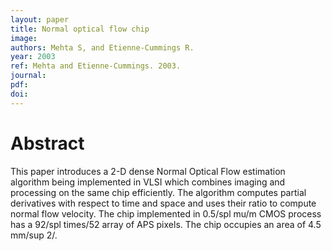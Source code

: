 ```yaml
---
layout: paper
title: Normal optical flow chip
image:
authors: Mehta S, and Etienne-Cummings R.
year: 2003
ref: Mehta and Etienne-Cummings. 2003.
journal: 
pdf: 
doi: 
---
```


# Abstract
This paper introduces a 2-D dense Normal Optical Flow estimation algorithm being implemented in VLSI which combines imaging and processing on the same chip efficiently. The algorithm computes partial derivatives with respect to time and space and uses their ratio to compute normal flow velocity. The chip implemented in 0.5/spl mu/m CMOS process has a 92/spl times/52 array of APS pixels. The chip occupies an area of 4.5 mm/sup 2/.

